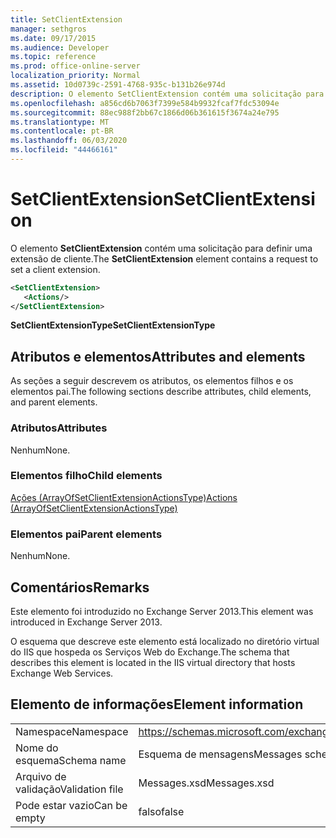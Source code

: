 ```yaml
---
title: SetClientExtension
manager: sethgros
ms.date: 09/17/2015
ms.audience: Developer
ms.topic: reference
ms.prod: office-online-server
localization_priority: Normal
ms.assetid: 10d0739c-2591-4768-935c-b131b26e974d
description: O elemento SetClientExtension contém uma solicitação para definir uma extensão de cliente.
ms.openlocfilehash: a856cd6b7063f7399e584b9932fcaf7fdc53094e
ms.sourcegitcommit: 88ec988f2bb67c1866d06b361615f3674a24e795
ms.translationtype: MT
ms.contentlocale: pt-BR
ms.lasthandoff: 06/03/2020
ms.locfileid: "44466161"
---
```

# <a name="setclientextension"></a><span data-ttu-id="8ef13-103">SetClientExtension</span><span class="sxs-lookup"><span data-stu-id="8ef13-103">SetClientExtension</span></span>

<span data-ttu-id="8ef13-104">O elemento **SetClientExtension** contém uma solicitação para definir uma extensão de cliente.</span><span class="sxs-lookup"><span data-stu-id="8ef13-104">The **SetClientExtension** element contains a request to set a client extension.</span></span> 
  
```XML
<SetClientExtension>
   <Actions/>
</SetClientExtension>
```

 <span data-ttu-id="8ef13-105">**SetClientExtensionType**</span><span class="sxs-lookup"><span data-stu-id="8ef13-105">**SetClientExtensionType**</span></span>
## <a name="attributes-and-elements"></a><span data-ttu-id="8ef13-106">Atributos e elementos</span><span class="sxs-lookup"><span data-stu-id="8ef13-106">Attributes and elements</span></span>

<span data-ttu-id="8ef13-107">As seções a seguir descrevem os atributos, os elementos filhos e os elementos pai.</span><span class="sxs-lookup"><span data-stu-id="8ef13-107">The following sections describe attributes, child elements, and parent elements.</span></span>
  
### <a name="attributes"></a><span data-ttu-id="8ef13-108">Atributos</span><span class="sxs-lookup"><span data-stu-id="8ef13-108">Attributes</span></span>

<span data-ttu-id="8ef13-109">Nenhum</span><span class="sxs-lookup"><span data-stu-id="8ef13-109">None.</span></span>
  
### <a name="child-elements"></a><span data-ttu-id="8ef13-110">Elementos filho</span><span class="sxs-lookup"><span data-stu-id="8ef13-110">Child elements</span></span>

[<span data-ttu-id="8ef13-111">Ações (ArrayOfSetClientExtensionActionsType)</span><span class="sxs-lookup"><span data-stu-id="8ef13-111">Actions (ArrayOfSetClientExtensionActionsType)</span></span>](actions-arrayofsetclientextensionactionstype.md)
  
### <a name="parent-elements"></a><span data-ttu-id="8ef13-112">Elementos pai</span><span class="sxs-lookup"><span data-stu-id="8ef13-112">Parent elements</span></span>

<span data-ttu-id="8ef13-113">Nenhum</span><span class="sxs-lookup"><span data-stu-id="8ef13-113">None.</span></span>
  
## <a name="remarks"></a><span data-ttu-id="8ef13-114">Comentários</span><span class="sxs-lookup"><span data-stu-id="8ef13-114">Remarks</span></span>

<span data-ttu-id="8ef13-115">Este elemento foi introduzido no Exchange Server 2013.</span><span class="sxs-lookup"><span data-stu-id="8ef13-115">This element was introduced in Exchange Server 2013.</span></span>
  
<span data-ttu-id="8ef13-116">O esquema que descreve este elemento está localizado no diretório virtual do IIS que hospeda os Serviços Web do Exchange.</span><span class="sxs-lookup"><span data-stu-id="8ef13-116">The schema that describes this element is located in the IIS virtual directory that hosts Exchange Web Services.</span></span>
  
## <a name="element-information"></a><span data-ttu-id="8ef13-117">Elemento de informações</span><span class="sxs-lookup"><span data-stu-id="8ef13-117">Element information</span></span>

|||
|:-----|:-----|
|<span data-ttu-id="8ef13-118">Namespace</span><span class="sxs-lookup"><span data-stu-id="8ef13-118">Namespace</span></span>  <br/> |https://schemas.microsoft.com/exchange/services/2006/messages  <br/> |
|<span data-ttu-id="8ef13-119">Nome do esquema</span><span class="sxs-lookup"><span data-stu-id="8ef13-119">Schema name</span></span>  <br/> |<span data-ttu-id="8ef13-120">Esquema de mensagens</span><span class="sxs-lookup"><span data-stu-id="8ef13-120">Messages schema</span></span>  <br/> |
|<span data-ttu-id="8ef13-121">Arquivo de validação</span><span class="sxs-lookup"><span data-stu-id="8ef13-121">Validation file</span></span>  <br/> |<span data-ttu-id="8ef13-122">Messages.xsd</span><span class="sxs-lookup"><span data-stu-id="8ef13-122">Messages.xsd</span></span>  <br/> |
|<span data-ttu-id="8ef13-123">Pode estar vazio</span><span class="sxs-lookup"><span data-stu-id="8ef13-123">Can be empty</span></span>  <br/> |<span data-ttu-id="8ef13-124">falso</span><span class="sxs-lookup"><span data-stu-id="8ef13-124">false</span></span>  <br/> |
   

